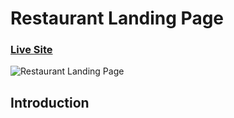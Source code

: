 # Restaurant Landing Page

### [Live Site](https://srk70900starbucks.netlify.app/)

![Restaurant Landing Page](https://drive.google.com/file/d/1AUk1aA5H6DQhx51SlcLv5bKTREJ6E9Qc/view)

## Introduction
